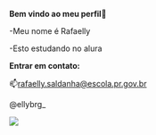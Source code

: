 **Bem vindo ao meu perfil**💙

-Meu nome é Rafaelly

-Esto estudando no alura

**Entrar em contato:**

📫rafaelly.saldanha@escola.pr.gov.br

@ellybrg_


![](https://media.tenor.com/gZU3n_9Nv2EAAAAM/cat-cat-stare.gif)
